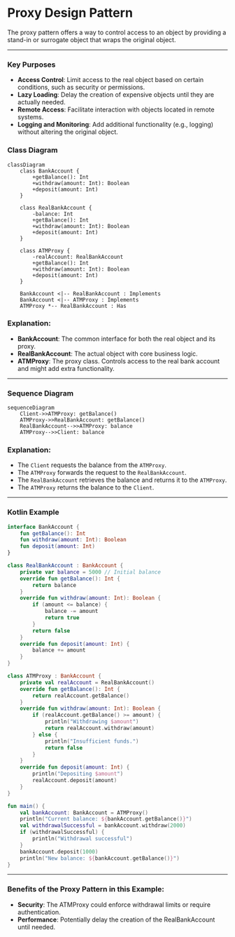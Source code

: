 # Proxy Design Pattern

The proxy pattern offers a way to control access to an object by providing a stand-in or surrogate object that wraps the original object.

---

### **Key Purposes**

- **Access Control**: Limit access to the real object based on certain conditions, such as security or permissions.
- **Lazy Loading**: Delay the creation of expensive objects until they are actually needed.
- **Remote Access**: Facilitate interaction with objects located in remote systems.
- **Logging and Monitoring**: Add additional functionality (e.g., logging) without altering the original object.

### **Class Diagram**

```mermaid
classDiagram
    class BankAccount {
        +getBalance(): Int
        +withdraw(amount: Int): Boolean
        +deposit(amount: Int)
    }

    class RealBankAccount {
        -balance: Int
        +getBalance(): Int
        +withdraw(amount: Int): Boolean
        +deposit(amount: Int)
    }

    class ATMProxy {
        -realAccount: RealBankAccount
        +getBalance(): Int
        +withdraw(amount: Int): Boolean
        +deposit(amount: Int)
    }

    BankAccount <|-- RealBankAccount : Implements
    BankAccount <|-- ATMProxy : Implements
    ATMProxy *-- RealBankAccount : Has 
```

### **Explanation**:

- **BankAccount**: The common interface for both the real object and its proxy.
- **RealBankAccount**: The actual object with core business logic.
- **ATMProxy**: The proxy class. Controls access to the real bank account and might add extra functionality.

---

### **Sequence Diagram**

```mermaid
sequenceDiagram
    Client->>ATMProxy: getBalance()
    ATMProxy->>RealBankAccount: getBalance()
    RealBankAccount-->>ATMProxy: balance
    ATMProxy-->>Client: balance
```

### **Explanation**:

- The `Client` requests the balance from the `ATMProxy`.
- The `ATMProxy` forwards the request to the `RealBankAccount`.
- The `RealBankAccount` retrieves the balance and returns it to the `ATMProxy`.
- The `ATMProxy` returns the balance to the `Client`.

---

### **Kotlin Example** 

```kotlin
interface BankAccount {
    fun getBalance(): Int
    fun withdraw(amount: Int): Boolean
    fun deposit(amount: Int)
}

class RealBankAccount : BankAccount {
    private var balance = 5000 // Initial balance
    override fun getBalance(): Int {
        return balance
    }
    override fun withdraw(amount: Int): Boolean {
        if (amount <= balance) {
            balance -= amount
            return true
        }
        return false
    }
    override fun deposit(amount: Int) {
        balance += amount
    }
}

class ATMProxy : BankAccount {
    private val realAccount = RealBankAccount()
    override fun getBalance(): Int {
        return realAccount.getBalance()
    }
    override fun withdraw(amount: Int): Boolean {
        if (realAccount.getBalance() >= amount) {
            println("Withdrawing $amount")
            return realAccount.withdraw(amount)
        } else {
            println("Insufficient funds.")
            return false
        }
    }
    override fun deposit(amount: Int) {
        println("Depositing $amount")
        realAccount.deposit(amount)
    }
}

fun main() {
    val bankAccount: BankAccount = ATMProxy()
    println("Current balance: ${bankAccount.getBalance()}")
    val withdrawalSuccessful = bankAccount.withdraw(2000)
    if (withdrawalSuccessful) {
        println("Withdrawal successful")
    }
    bankAccount.deposit(1000)
    println("New balance: ${bankAccount.getBalance()}")
}

```

---

### Benefits of the Proxy Pattern in this Example:

- **Security**: The ATMProxy could enforce  withdrawal limits or require authentication.
- **Performance**: Potentially delay the creation of the  RealBankAccount until needed.